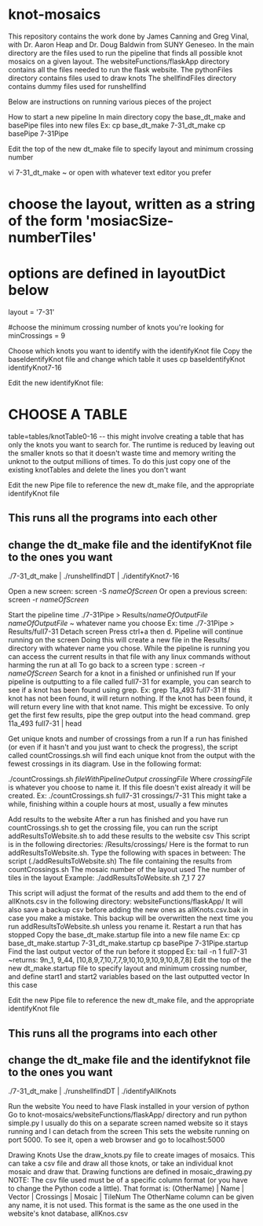 # knot-mosaics

This repository contains the work done by James Canning and Greg Vinal, with Dr. Aaron Heap and Dr. Doug Baldwin from SUNY Geneseo.
In the main directory are the files used to run the pipeline that finds all possible knot mosaics on a given layout.
The websiteFunctions/flaskApp directory contains all the files needed to run the flask website.
The pythonFiles directory contains files used to draw knots
The shellfindFiles directory contains dummy files used for runshellfind


Below are instructions on running various pieces of the project

How to start a new pipeline
In main directory copy the base_dt_make and basePipe files into new files
Ex: 
cp base_dt_make 7-31_dt_make
cp basePipe 7-31Pipe

Edit the top of the new dt_make file to specify layout and minimum crossing number 

vi 7-31_dt_make ~ or open with whatever text editor you prefer
# choose the layout, written as a string of the form 'mosiacSize-numberTiles'
# options are defined in layoutDict below
layout = '7-31'

#choose the minimum crossing number of knots you're looking for
minCrossings = 9

Choose which knots you want to identify with the identifyKnot file
Copy the baseIdentifyKnot file and change which table it uses
cp baseIdentifyKnot identifyKnot7-16

Edit the new identifyKnot file:
# CHOOSE A TABLE
table=tables/knotTable0-16
-- this might involve creating a table that has only the knots you want to search for. The runtime is reduced by leaving out the smaller knots so that it doesn't waste time and memory writing the unknot to the output millions of times. To do this just copy one of the existing knotTables and delete the lines you don't want



Edit the new Pipe file to reference the new dt_make file, and the appropriate identifyKnot file

## This runs all the programs into each other

## change the dt_make file and the identifyKnot file to the ones you want
./7-31_dt_make | ./runshellfindDT | ./identifyKnot7-16

Open a new screen: screen -S _nameOfScreen_
Or open a previous screen: screen -r _nameOfScreen_

Start the pipeline
time ./7-31Pipe > Results/_nameOfOutputFile_
_nameOfOutputFile_ ~ whatever name you choose
Ex: time ./7-31Pipe > Results/full7-31
Detach screen 
Press ctrl+a then d. Pipeline will continue running on the screen
Doing this will create a new file in the Results/ directory with whatever name you chose. While the pipeline is running you can access the current results in that file with any linux commands without harming the run at all
To go back to a screen type :
	screen -r _nameOfScreen_
Search for a knot in a finished or unfinished run
If your pipeline is outputting to a file called full7-31 for example, you can search to see if a knot has been found using grep.
Ex:
grep 11a_493 full7-31
If this knot has not been found, it will return nothing. If the knot has been found, it will return every line with that knot name. This might be excessive. To only get the first few results, pipe the grep output into the head command.
grep 11a_493 full7-31 | head

Get unique knots and number of crossings from a run
If a run has finished (or even if it hasn't and you just want to check the progress), the script called countCrossings.sh will find each unique knot from the output with the fewest crossings in its diagram. Use in the following format:

./countCrossings.sh _fileWithPipelineOutput_ _crossingFile_
Where _crossingFile_ is whatever you choose to name it. If this file doesn't exist already it will be created. Ex:
./countCrossings.sh full7-31 crossings/7-31
This might take a while, finishing within a couple hours at most, usually a few minutes

Add results to the website 
After a run has finished and you have run countCrossings.sh to get the crossing file, you can run the script addResultsToWebsite.sh to add these results to the website csv
This script is in the following directories: 
/Results/crossings/ 
Here is the format to run addResultsToWebsite.sh. Type the following with spaces in between:
The script (./addResultsToWebsite.sh)
The file containing the results from countCrossings.sh
The mosaic number of the layout used
The number of tiles in the layout
Example: 
	./addResultsToWebsite.sh 7_1 7 27

This script will adjust the format of the results and add them to the end of allKnots.csv in the following directory: websiteFunctions/flaskApp/
It will also save a backup csv before adding the new ones as allKnots.csv.bak in case you make a mistake. This backup will be overwritten the next time you run addResultsToWebsite.sh unless you rename it.
Restart a run that has stopped
Copy the base_dt_make.startup file into a new file name
Ex: 
cp base_dt_make.startup 7-31_dt_make.startup
cp basePipe 7-31Pipe.startup
Find the last output vector of the run before it stopped
Ex:
tail -n 1 full7-31
~returns: 9n_1, 9_44, [10,8,9,7,10,7,7,9,10,10,9,10,9,10,8,7,8]
Edit the top of the new dt_make.startup file to specify layout and minimum crossing number, and define start1 and start2 variables based on the last outputted vector
In this case

Edit the new Pipe file to reference the new dt_make file, and the appropriate identifyKnot file

## This runs all the programs into each other

## change the dt_make file and the identifyknot file to the ones you want
./7-31_dt_make | ./runshellfindDT | ./identifyAllKnots


Run the website
You need to have Flask installed in your version of python
Go to knot-mosaics/websiteFunctions/flaskApp/ directory and run 
python simple.py
I usually do this on a separate screen named website so it stays running and I can detach from the screen
This sets the website running on port 5000. To see it, open a web browser and go to 
localhost:5000

Drawing Knots
Use the draw_knots.py file to create images of mosaics. This can take a csv file and draw all those knots, or take an individual knot mosaic and draw that. Drawing functions are defined in mosaic_drawing.py
NOTE: The csv file used must be of a specific column format (or you have to change the Python code a little). That format is:
(OtherName)  |  Name  |  Vector  |  Crossings  |  Mosaic  |  TileNum
The OtherName column can be given any name, it is not used. This format is the same as the one used in the website's knot database, allKnos.csv

